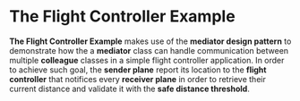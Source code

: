 # The Flight Controller Example

**The Flight Controller Example** makes use of the **mediator design pattern** to demonstrate how the a **mediator**
class can handle communication between multiple **colleague** classes in a simple flight controller application. In
order to achieve such goal, the **sender plane** report its location to the **flight controller** that notifices every
**receiver plane** in order to retrieve their current distance and validate it with the **safe distance threshold**.
